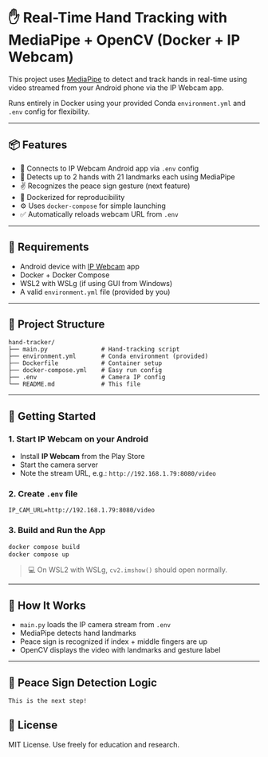# ✋ Real-Time Hand Tracking with MediaPipe + OpenCV (Docker + IP Webcam)

This project uses [MediaPipe](https://mediapipe.dev/) to detect and track hands in real-time using video streamed from your Android phone via the IP Webcam app.

Runs entirely in Docker using your provided Conda `environment.yml` and `.env` config for flexibility.

---

## 📦 Features

- 📱 Connects to IP Webcam Android app via `.env` config
- 🧠 Detects up to 2 hands with 21 landmarks each using MediaPipe
- ✌️ Recognizes the peace sign gesture (next feature)
- 🐳 Dockerized for reproducibility
- ⚙️ Uses `docker-compose` for simple launching
- ✅ Automatically reloads webcam URL from `.env`

---

## 💠 Requirements

- Android device with [IP Webcam](https://play.google.com/store/apps/details?id=com.pas.webcam) app
- Docker + Docker Compose
- WSL2 with WSLg (if using GUI from Windows)
- A valid `environment.yml` file (provided by you)

---

## 📁 Project Structure

```
hand-tracker/
├── main.py               # Hand-tracking script
├── environment.yml       # Conda environment (provided)
├── Dockerfile            # Container setup
├── docker-compose.yml    # Easy run config
├── .env                  # Camera IP config
└── README.md             # This file
```

---

## 🚀 Getting Started

### 1. Start IP Webcam on your Android

- Install **IP Webcam** from the Play Store
- Start the camera server
- Note the stream URL, e.g.:  `http://192.168.1.79:8080/video`

### 2. Create `.env` file

```env
IP_CAM_URL=http://192.168.1.79:8080/video
```

### 3. Build and Run the App

```bash
docker compose build
docker compose up
```

> 💻 On WSL2 with WSLg, `cv2.imshow()` should open normally.

---

## 🧠 How It Works

- `main.py` loads the IP camera stream from `.env`
- MediaPipe detects hand landmarks
- Peace sign is recognized if index + middle fingers are up
- OpenCV displays the video with landmarks and gesture label

---

## 🧪 Peace Sign Detection Logic

```
This is the next step!

```


## 📄 License

MIT License. Use freely for education and research.
